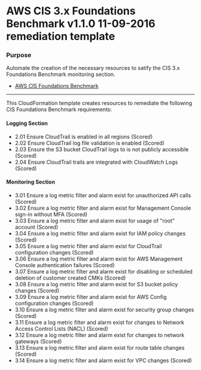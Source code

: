 # AWS CIS 3.x Foundations Benchmark v1.1.0 11-09-2016 remediation template

### Purpose

Automate the creation of the necessary resources to satify the CIS 3.x Foundations Benchmark monitoring section.

* [AWS CIS Foundations Benchmark](https://d0.awsstatic.com/whitepapers/compliance/AWS_CIS_Foundations_Benchmark.pdf)

---

This CloudFormation template creates resources to remediate the following CIS Foundations Benchmark requirements:

#### Logging Section
* 2.01 Ensure CloudTrail is enabled in all regions (Scored)
* 2.02 Ensure CloudTrail log file validation is enabled (Scored)
* 2.03 Ensure the S3 bucket CloudTrail logs to is not publicly accessible (Scored)
* 2.04 Ensure CloudTrail trails are integrated with CloudWatch Logs (Scored)

#### Monitoring Section
* 3.01 Ensure a log metric filter and alarm exist for unauthorized API calls (Scored)
* 3.02 Ensure a log metric filter and alarm exist for Management Console sign-in without MFA (Scored)
* 3.03 Ensure a log metric filter and alarm exist for usage of "root" account (Scored)
* 3.04 Ensure a log metric filter and alarm exist for IAM policy changes (Scored)
* 3.05 Ensure a log metric filter and alarm exist for CloudTrail configuration changes (Scored)
* 3.06 Ensure a log metric filter and alarm exist for AWS Management Console authentication failures (Scored)
* 3.07 Ensure a log metric filter and alarm exist for disabling or scheduled deletion of customer created CMKs (Scored)
* 3.08 Ensure a log metric filter and alarm exist for S3 bucket policy changes (Scored)
* 3.09 Ensure a log metric filter and alarm exist for AWS Config configuration changes (Scored)
* 3.10 Ensure a log metric filter and alarm exist for security group changes (Scored)
* 3.11 Ensure a log metric filter and alarm exist for changes to Network Access Control Lists (NACL) (Scored)
* 3.12 Ensure a log metric filter and alarm exist for changes to network gateways (Scored)
* 3.13 Ensure a log metric filter and alarm exist for route table changes (Scored)
* 3.14 Ensure a log metric filter and alarm exist for VPC changes (Scored)

